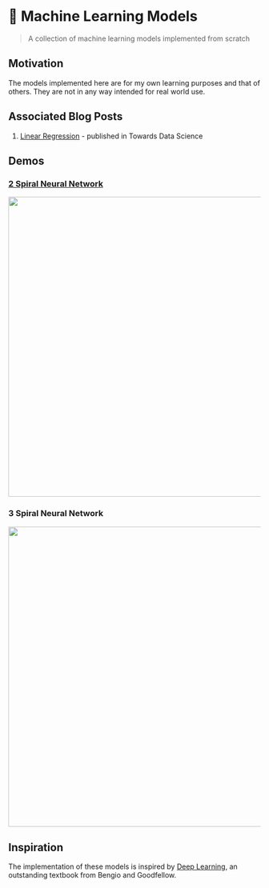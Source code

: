 # 🤖 Machine Learning Models
> A collection of machine learning models implemented from scratch

## Motivation
The models implemented here are for my own learning purposes and that of others. They are not in any way intended for real world use.

## Associated Blog Posts
1. [Linear Regression](https://towardsdatascience.com/linear-regression-from-scratch-977cd3a1db16) - published in Towards Data Science

## Demos

### [2 Spiral Neural Network](https://github.com/isaiahnields/machine-learning-models/blob/master/demos/2_spiral_neural_network.py)
<img src="https://raw.githubusercontent.com/isaiahnields/machine-learning-models/master/demos/results/2_spiral_neural_network.gif" width="600" />

### 3 Spiral Neural Network
<img style="text-align:center" src="https://raw.githubusercontent.com/isaiahnields/machine-learning-models/master/demos/results/3_spiral_neural_network.gif" width="600" />

## Inspiration
The implementation of these models is inspired by [Deep Learning](https://www.deeplearningbook.org/), an outstanding textbook from Bengio and Goodfellow.
